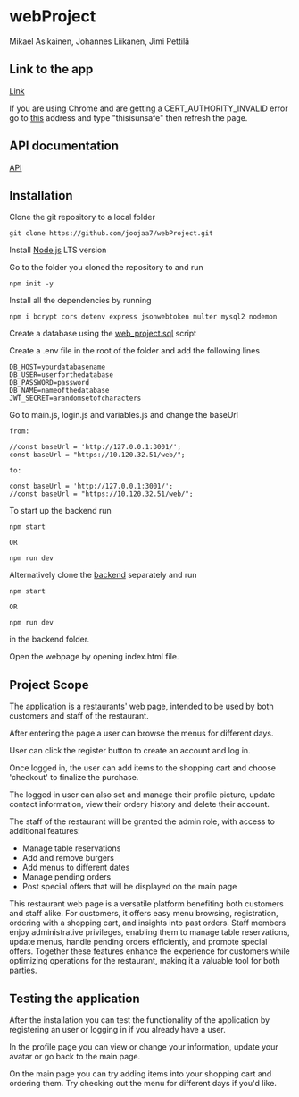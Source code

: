 # webProject

Mikael Asikainen, Johannes Liikanen, Jimi Pettilä

## Link to the app

[Link](https://users.metropolia.fi/~mikaelea/group-project/views/)

If you are using Chrome and are getting a CERT_AUTHORITY_INVALID error go to [this](https://10.120.32.51/web/api/v1/users/orders/root) address and type "thisisunsafe" then refresh the page.

## API documentation

[API](https://users.metropolia.fi/~mikaelea/API/)

## Installation

Clone the git repository to a local folder

```
git clone https://github.com/joojaa7/webProject.git
```

Install [Node.js](https://nodejs.org/en) LTS version

Go to the folder you cloned the repository to and run

```
npm init -y
```

Install all the dependencies by running

```
npm i bcrypt cors dotenv express jsonwebtoken multer mysql2 nodemon
```

Create a database using the [web_project.sql](https://github.com/joojaa7/webProject/blob/main/web_project.sql) script

Create a .env file in the root of the folder and add the following lines

```
DB_HOST=yourdatabasename
DB_USER=userforthedatabase
DB_PASSWORD=password
DB_NAME=nameofthedatabase
JWT_SECRET=arandomsetofcharacters
```

Go to main.js, login.js and variables.js and change the baseUrl

```
from:

//const baseUrl = 'http://127.0.0.1:3001/';
const baseUrl = "https://10.120.32.51/web/";

to:

const baseUrl = 'http://127.0.0.1:3001/';
//const baseUrl = "https://10.120.32.51/web/";
```

To start up the backend run

```
npm start

OR

npm run dev
```

Alternatively clone the [backend](https://github.com/joojaa7/webProject_backend) separately and run

```
npm start

OR

npm run dev
```

in the backend folder.

Open the webpage by opening index.html file.

## Project Scope

The application is a restaurants' web page, intended to be used by both customers and staff of the restaurant.

After entering the page a user can browse the menus for different days.

User can click the register button to create an account and log in.

Once logged in, the user can add items to the shopping cart and choose 'checkout' to finalize the purchase.

The logged in user can also set and manage their profile picture, update contact information, view their ordery history and delete their account.

The staff of the restaurant will be granted the admin role, with access to additional features:

- Manage table reservations
- Add and remove burgers
- Add menus to different dates
- Manage pending orders
- Post special offers that will be displayed on the main page

This restaurant web page is a versatile platform benefiting both customers and staff alike.
For customers, it offers easy menu browsing, registration, ordering with a shopping cart, and insights into past orders.
Staff members enjoy administrative privileges, enabling them to manage table reservations, update menus, handle pending orders efficiently, and promote special offers.
Together these features enhance the experience for customers while optimizing operations for the restaurant, making it a valuable tool for both parties.

## Testing the application

After the installation you can test the functionality of the application by registering an user or logging in if you already have a user.

In the profile page you can view or change your information, update your avatar or go back to the main page.

On the main page you can try adding items into your shopping cart and ordering them. Try checking out the menu for different days if you'd like.
